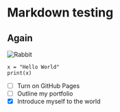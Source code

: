 # Markdown testing

## Again

![Rabbit](https://i.pinimg.com/474x/fd/ee/d2/fdeed2eaf8da1bec2a5936c130b7996f.jpg)

```
x = "Hello World"
print(x)
```

- [ ] Turn on GitHub Pages
- [ ] Outline my portfolio
- [x] Introduce myself to the world
